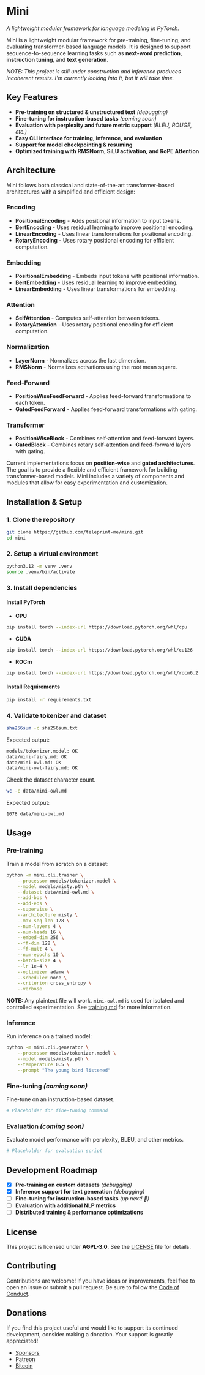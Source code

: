 # **Mini**

_A lightweight modular framework for language modeling in PyTorch._

Mini is a lightweight modular framework for pre-training, fine-tuning, and
evaluating transformer-based language models. It is designed to support
sequence-to-sequence learning tasks such as **next-word prediction**,
**instruction tuning**, and **text generation**.

_NOTE: This project is still under construction and inference produces incoherent results. I'm currently looking into it, but it will take time._

## **Key Features**

- **Pre-training on structured & unstructured text** _(debugging)_
- **Fine-tuning for instruction-based tasks** _(coming soon)_
- **Evaluation with perplexity and future metric support** _(BLEU, ROUGE, etc.)_
- **Easy CLI interface for training, inference, and evaluation**
- **Support for model checkpointing & resuming**
- **Optimized training with RMSNorm, SiLU activation, and RoPE Attention**

## **Architecture**

Mini follows both classical and state-of-the-art transformer-based architectures
with a simplified and efficient design:

### **Encoding**

- **PositionalEncoding** - Adds positional information to input tokens.
- **BertEncoding** - Uses residual learning to improve positional encoding.
- **LinearEncoding** - Uses linear transformations for positional encoding.
- **RotaryEncoding** - Uses rotary positional encoding for efficient
  computation.

### **Embedding**

- **PositionalEmbedding** - Embeds input tokens with positional information.
- **BertEmbedding** - Uses residual learning to improve embedding.
- **LinearEmbedding** - Uses linear transformations for embedding.

### **Attention**

- **SelfAttention** - Computes self-attention between tokens.
- **RotaryAttention** - Uses rotary positional encoding for efficient
  computation.

### **Normalization**

- **LayerNorm** - Normalizes across the last dimension.
- **RMSNorm** - Normalizes activations using the root mean square.

### **Feed-Forward**

- **PositionWiseFeedForward** - Applies feed-forward transformations to each
  token.
- **GatedFeedForward** - Applies feed-forward transformations with gating.

### **Transformer**

- **PositionWiseBlock** - Combines self-attention and feed-forward layers.
- **GatedBlock** - Combines rotary self-attention and feed-forward layers with
  gating.

Current implementations focus on **position-wise** and **gated architectures**.
The goal is to provide a flexible and efficient framework for building
transformer-based models. Mini includes a variety of components and modules that
allow for easy experimentation and customization.

## **Installation & Setup**

### **1. Clone the repository**

```sh
git clone https://github.com/teleprint-me/mini.git
cd mini
```

### **2. Setup a virtual environment**

```sh
python3.12 -m venv .venv
source .venv/bin/activate
```

### **3. Install dependencies**

#### **Install PyTorch**

- **CPU**

```sh
pip install torch --index-url https://download.pytorch.org/whl/cpu
```

- **CUDA**

```sh
pip install torch --index-url https://download.pytorch.org/whl/cu126
```

- **ROCm**

```sh
pip install torch --index-url https://download.pytorch.org/whl/rocm6.2.4
```

#### **Install Requirements**

```sh
pip install -r requirements.txt
```

### **4. Validate tokenizer and dataset**

```sh
sha256sum -c sha256sum.txt
```

Expected output:

```sh
models/tokenizer.model: OK
data/mini-fairy.md: OK
data/mini-owl.md: OK
data/mini-owl-fairy.md: OK
```

Check the dataset character count.

```sh
wc -c data/mini-owl.md
```

Expected output:

```sh
1078 data/mini-owl.md
```

## **Usage**

### **Pre-training**

Train a model from scratch on a dataset:

```sh
python -m mini.cli.trainer \
    --processor models/tokenizer.model \
    --model models/misty.pth \
    --dataset data/mini-owl.md \
    --add-bos \
    --add-eos \
    --supervise \
    --architecture misty \
    --max-seq-len 128 \
    --num-layers 4 \
    --num-heads 16 \
    --embed-dim 256 \
    --ff-dim 128 \
    --ff-mult 4 \
    --num-epochs 10 \
    --batch-size 4 \
    --lr 1e-4 \
    --optimizer adamw \
    --scheduler none \
    --criterion cross_entropy \
    --verbose
```

**NOTE:** Any plaintext file will work. `mini-owl.md` is used for isolated and
controlled experimentation. See [training.md](docs/training.md) for more
information.

### **Inference**

Run inference on a trained model:

```sh
python -m mini.cli.generator \
    --processor models/tokenizer.model \
    --model models/misty.pth \
    --temperature 0.5 \
    --prompt "The young bird listened"
```

### **Fine-tuning** _(coming soon)_

Fine-tune on an instruction-based dataset.

```sh
# Placeholder for fine-tuning command
```

### **Evaluation** _(coming soon)_

Evaluate model performance with perplexity, BLEU, and other metrics.

```sh
# Placeholder for evaluation script
```

## **Development Roadmap**

- [x] **Pre-training on custom datasets** _(debugging)_
- [x] **Inference support for text generation** _(debugging)_
- [ ] **Fine-tuning for instruction-based tasks** _(up next! 🚀)_
- [ ] **Evaluation with additional NLP metrics**
- [ ] **Distributed training & performance optimizations**

## **License**

This project is licensed under **AGPL-3.0**. See the [LICENSE](LICENSE) file for
details.

## **Contributing**

Contributions are welcome! If you have ideas or improvements, feel free to open
an issue or submit a pull request. Be sure to follow the
[Code of Conduct](CODE_OF_CONDUCT.md).

## **Donations**

If you find this project useful and would like to support its continued
development, consider making a donation. Your support is greatly appreciated!

- [Sponsors](https://github.com/sponsors/teleprint-me)
- [Patreon](https://www.patreon.com/teleprint_me)
- [Bitcoin](https://blockstream.info/nojs/address/3E1rEDAoLYJG6fD7B27K394HQxmiYpK68V)

